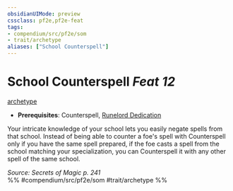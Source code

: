 ```yaml
---
obsidianUIMode: preview
cssclass: pf2e,pf2e-feat
tags:
- compendium/src/pf2e/som
- trait/archetype
aliases: ["School Counterspell"]
---
```

# School Counterspell  *Feat 12*  
[archetype](../../rules/traits/archetype.md)  

- **Prerequisites**: Counterspell, [Runelord Dedication](runelord-dedication-som.md)

Your intricate knowledge of your school lets you easily negate spells from that school. Instead of being able to counter a foe's spell with Counterspell only if you have the same spell prepared, if the foe casts a spell from the school matching your specialization, you can Counterspell it with any other spell of the same school.

*Source: Secrets of Magic p. 241*  
%% #compendium/src/pf2e/som #trait/archetype %%